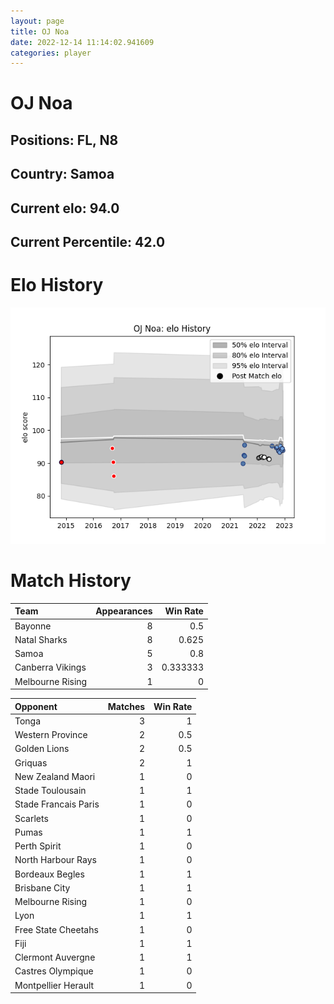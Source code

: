 ```yaml
---  
layout: page  
title: OJ Noa  
date: 2022-12-14 11:14:02.941609  
categories: player  
---
```

# OJ Noa

## Positions: FL, N8

## Country: Samoa

## Current elo: 94.0

## Current Percentile: 42.0

# Elo History


![elo history](history_OJNoa.png)
# Match History


| Team             |   Appearances |   Win Rate |
|:-----------------|--------------:|-----------:|
| Bayonne          |             8 |   0.5      |
| Natal Sharks     |             8 |   0.625    |
| Samoa            |             5 |   0.8      |
| Canberra Vikings |             3 |   0.333333 |
| Melbourne Rising |             1 |   0        |

| Opponent             |   Matches |   Win Rate |
|:---------------------|----------:|-----------:|
| Tonga                |         3 |        1   |
| Western Province     |         2 |        0.5 |
| Golden Lions         |         2 |        0.5 |
| Griquas              |         2 |        1   |
| New Zealand Maori    |         1 |        0   |
| Stade Toulousain     |         1 |        1   |
| Stade Francais Paris |         1 |        0   |
| Scarlets             |         1 |        0   |
| Pumas                |         1 |        1   |
| Perth Spirit         |         1 |        0   |
| North Harbour Rays   |         1 |        0   |
| Bordeaux Begles      |         1 |        1   |
| Brisbane City        |         1 |        1   |
| Melbourne Rising     |         1 |        0   |
| Lyon                 |         1 |        1   |
| Free State Cheetahs  |         1 |        0   |
| Fiji                 |         1 |        1   |
| Clermont Auvergne    |         1 |        1   |
| Castres Olympique    |         1 |        0   |
| Montpellier Herault  |         1 |        0   |